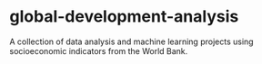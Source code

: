 # global-development-analysis
A collection of data analysis and machine learning projects using socioeconomic indicators from the World Bank.
